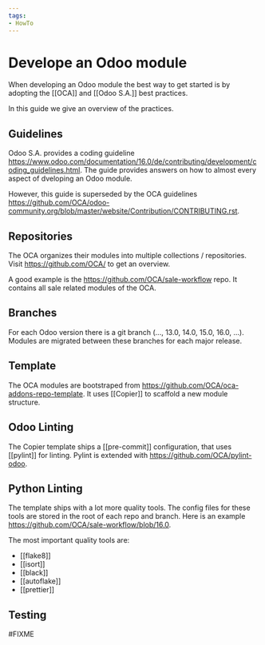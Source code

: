 ```yaml
---
tags:
- HowTo
---
```


# Develope an Odoo module

When developing an Odoo module the best way to get started is by adopting the [[OCA]] and [[Odoo S.A.]] best practices.

In this guide we give an overview of the practices.

## Guidelines

Odoo S.A. provides a coding guideline <https://www.odoo.com/documentation/16.0/de/contributing/development/coding_guidelines.html>. The guide provides answers on how to almost every aspect of dveloping an Odoo module.

However, this guide is superseded by the OCA guidelines <https://github.com/OCA/odoo-community.org/blob/master/website/Contribution/CONTRIBUTING.rst>.

## Repositories

The OCA organizes their modules into multiple collections / repositories. Visit <https://github.com/OCA/> to get an overview.

A good example is the <https://github.com/OCA/sale-workflow> repo. It contains all sale related modules of the OCA.

## Branches

For each Odoo version there is a git branch (..., 13.0, 14.0, 15.0, 16.0, ...). Modules are migrated between these branches for each major release.

## Template

The OCA modules are bootstraped from <https://github.com/OCA/oca-addons-repo-template>. It uses [[Copier]] to scaffold a new module structure.

## Odoo Linting

The Copier template ships a [[pre-commit]] configuration, that uses [[pylint]] for linting. Pylint is extended with <https://github.com/OCA/pylint-odoo>. 

## Python Linting

The template ships with a lot more quality tools. The config files for these tools are stored in the root of each repo and branch. Here is an example <https://github.com/OCA/sale-workflow/blob/16.0>.

The most important quality tools are:

* [[flake8]]
* [[isort]]
* [[black]]
* [[autoflake]]
* [[prettier]]

## Testing

#FIXME 